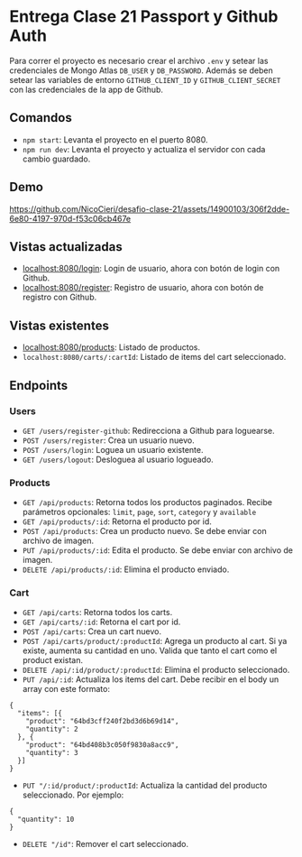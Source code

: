 # Entrega Clase 21 Passport y Github Auth

Para correr el proyecto es necesario crear el archivo `.env` y setear las credenciales de Mongo Atlas `DB_USER` y `DB_PASSWORD`.
Además se deben setear las variables de entorno `GITHUB_CLIENT_ID` y `GITHUB_CLIENT_SECRET` con las credenciales de la app de Github.

## Comandos

- `npm start`: Levanta el proyecto en el puerto 8080.
- `npm run dev`: Levanta el proyecto y actualiza el servidor con cada cambio guardado.

## Demo
https://github.com/NicoCieri/desafio-clase-21/assets/14900103/306f2dde-6e80-4197-970d-f53c06cb467e



## Vistas actualizadas

- [localhost:8080/login](http://localhost:8080/login): Login de usuario, ahora con botón de login con Github.
- [localhost:8080/register](http://localhost:8080/register): Registro de usuario, ahora con botón de registro con Github.

## Vistas existentes

- [localhost:8080/products](http://localhost:8080/products): Listado de productos.
- `localhost:8080/carts/:cartId`: Listado de items del cart seleccionado.

## Endpoints

### Users

- `GET /users/register-github`: Redirecciona a Github para loguearse.
- `POST /users/register`: Crea un usuario nuevo.
- `POST /users/login`: Loguea un usuario existente.
- `GET /users/logout`: Desloguea al usuario logueado.

### Products

- `GET /api/products`: Retorna todos los productos paginados. Recibe parámetros opcionales: `limit`, `page`, `sort`, `category` y `available`
- `GET /api/products/:id`: Retorna el producto por id.
- `POST /api/products`: Crea un producto nuevo. Se debe enviar con archivo de imagen.
- `PUT /api/products/:id`: Edita el producto. Se debe enviar con archivo de imagen.
- `DELETE /api/products/:id`: Elimina el producto enviado.

### Cart

- `GET /api/carts`: Retorna todos los carts.
- `GET /api/carts/:id`: Retorna el cart por id.
- `POST /api/carts`: Crea un cart nuevo.
- `POST /api/carts/product/:productId`: Agrega un producto al cart. Si ya existe, aumenta su cantidad en uno. Valida que tanto el cart como el product existan.
- `DELETE /api/:id/product/:productId`: Elimina el producto seleccionado.
- `PUT /api/:id`: Actualiza los items del cart. Debe recibir en el body un array con este formato:

```
{
  "items": [{
    "product": "64bd3cff240f2bd3d6b69d14",
    "quantity": 2
  }, {
    "product": "64bd408b3c050f9830a8acc9",
    "quantity": 3
  }]
}
```

- `PUT "/:id/product/:productId`: Actualiza la cantidad del producto seleccionado. Por ejemplo:

```
{
  "quantity": 10
}
```

- `DELETE "/id"`: Remover el cart seleccionado.
